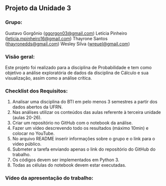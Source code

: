 ## Projeto da Unidade 3

### Grupo:
Gustavo Gorgônio (ggorgon03@gmail.com)
Letícia Pinheiro (leticia.mpinheiro16@gmail.com)
Thayrone Santos (thayronedds@gmail.com)
Wesley Silva (wreuel@gmail.com)

### Visão geral:
Este projeto foi realizado para a disciplina de Probabilidade e tem como objetivo a análise exploratória de dados da disciplina de Cálculo e sua visualização, assim como a análise crítica.

### Checklist dos Requisitos:
1. Analisar uma disciplina do BTI em pelo menos 3 semestres a partir dos dados abertos da UFRN.
2. Nas análises utilizar os conteúdos das aulas referente à terceira unidade (aulas 20-26).
3. Criar um repositório no GitHub com o notebook da análise.
4. Fazer um vídeo descrevendo todo os resultados (máximo 10min) e colocar no YouTube.
5. No arquivo README inserir informações sobre o grupo e o link para o video público.
6. Submeter a tarefa enviando apenas o link do repositório do GitHub do trabalho.
7. Os códigos devem ser implementados em Python 3.
8. Todas as células do notebook devem estar executadas.


### Vídeo da apresentação do trabalho:
